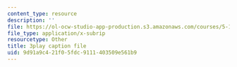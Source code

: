 ```yaml
---
content_type: resource
description: ''
file: https://ol-ocw-studio-app-production.s3.amazonaws.com/courses/5-111-principles-of-chemical-science-fall-2008/9d91a9c421f05fdc9111403509e561b9_ZjVicrRxFtM.vtt
file_type: application/x-subrip
resourcetype: Other
title: 3play caption file
uid: 9d91a9c4-21f0-5fdc-9111-403509e561b9
---
```

